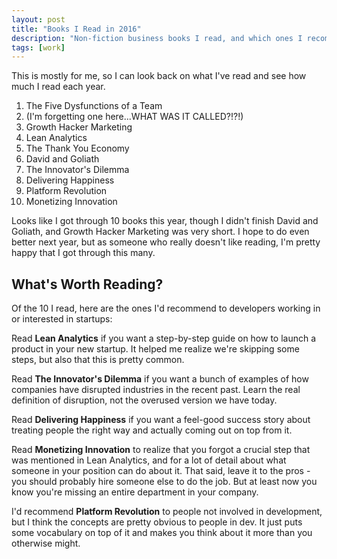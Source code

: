 ```yaml
---
layout: post
title: "Books I Read in 2016"
description: "Non-fiction business books I read, and which ones I recommend."
tags: [work]
---
```


This is mostly for me, so I can look back on what I've read and see how much I read each year.

1. The Five Dysfunctions of a Team
2. (I'm forgetting one here...WHAT WAS IT CALLED?!?!)
3. Growth Hacker Marketing
4. Lean Analytics
5. The Thank You Economy
6. David and Goliath
7. The Innovator's Dilemma
8. Delivering Happiness
9. Platform Revolution
10. Monetizing Innovation

Looks like I got through 10 books this year, though I didn't finish David and
Goliath, and Growth Hacker Marketing was very short. I hope to do even better
next year, but as someone who really doesn't like reading, I'm
pretty happy that I got through this many.

What's Worth Reading?
---------------------

Of the 10 I read, here are the ones I'd recommend to developers working in or interested in startups:

Read **Lean Analytics** if you want a step-by-step guide on how to launch a product
in your new startup. It helped me realize we're skipping some steps, but also
that this is pretty common.

Read **The Innovator's Dilemma** if you want a bunch of examples of how companies
have disrupted industries in the recent past. Learn the real definition of
disruption, not the overused version we have today.

Read **Delivering Happiness** if you want a feel-good success story about treating
people the right way and actually coming out on top from it.

Read **Monetizing Innovation** to realize that you forgot a crucial step that was
mentioned in Lean Analytics, and for a lot of detail about what someone in your
position can do about it. That said, leave it to the pros - you should probably
hire someone else to do the job. But at least now you know you're missing an
entire department in your company.

I'd recommend **Platform Revolution** to people not involved in development,
but I think the concepts are pretty obvious to people in dev. It just puts
some vocabulary on top of it and makes you think about it more than you
otherwise might.
